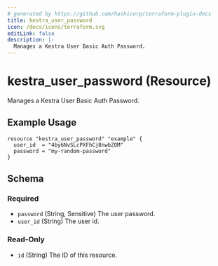```yaml
---
# generated by https://github.com/hashicorp/terraform-plugin-docs
title: kestra_user_password
icon: /docs/icons/terraform.svg
editLink: false
description: |-
  Manages a Kestra User Basic Auth Password.
---
```


# kestra_user_password (Resource)

Manages a Kestra User Basic Auth Password.

## Example Usage

```hcl
resource "kestra_user_password" "example" {
  user_id  = "4by6NvSLcPXFhCj8nwbZOM"
  password = "my-random-password"
}
```

<!-- schema generated by tfplugindocs -->
## Schema

### Required

- `password` (String, Sensitive) The user password.
- `user_id` (String) The user id.

### Read-Only

- `id` (String) The ID of this resource.
